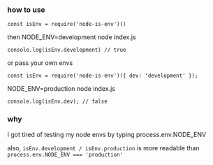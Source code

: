 ### how to use
```
const isEnv = require('node-is-env')()
```
then NODE_ENV=development node index.js
```
console.log(isEnv.development) // true
```
or pass your own envs
```
const isEnv = require('node-is-env')({ dev: 'development' });
```
NODE_ENV=production node index.js
```
console.log(isEnv.dev); // false
```

### why
I got tired of testing my node envs by typing process.env.NODE_ENV

also, `isEnv.development / isEnv.production` is more readable than `process.env.NODE_ENV === 'production'`
